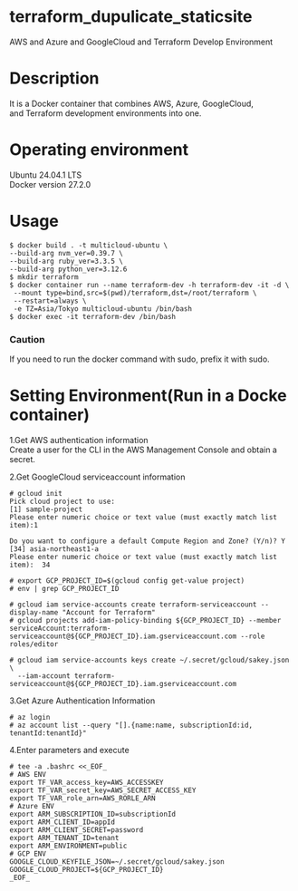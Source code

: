 # terraform_dupulicate_staticsite  
AWS and Azure and GoogleCloud and Terraform Develop Environment  
  
# Description  
It is a Docker container that combines AWS, Azure, GoogleCloud,   
and Terraform development environments into one.  

# Operating environment  
Ubuntu 24.04.1 LTS  
Docker version 27.2.0  

# Usage  
```
$ docker build . -t multicloud-ubuntu \  
--build-arg nvm_ver=0.39.7 \  
--build-arg ruby_ver=3.3.5 \  
--build-arg python_ver=3.12.6  
$ mkdir terraform  
$ docker container run --name terraform-dev -h terraform-dev -it -d \  
 --mount type=bind,src=$(pwd)/terraform,dst=/root/terraform \  
 --restart=always \  
 -e TZ=Asia/Tokyo multicloud-ubuntu /bin/bash  
$ docker exec -it terraform-dev /bin/bash  
```

### Caution  
If you need to run the docker command with sudo, prefix it with sudo.  

# Setting Environment(Run in a Docke container)  
1.Get AWS authentication information  
Create a user for the CLI in the AWS Management Console and obtain a secret.  

2.Get GoogleCloud serviceaccount information
```
# gcloud init
Pick cloud project to use:
[1] sample-project
Please enter numeric choice or text value (must exactly match list
item):1

Do you want to configure a default Compute Region and Zone? (Y/n)? Y
[34] asia-northeast1-a
Please enter numeric choice or text value (must exactly match list
item):  34

# export GCP_PROJECT_ID=$(gcloud config get-value project)
# env | grep GCP_PROJECT_ID

# gcloud iam service-accounts create terraform-serviceaccount --display-name "Account for Terraform"
# gcloud projects add-iam-policy-binding ${GCP_PROJECT_ID} --member serviceAccount:terraform-serviceaccount@${GCP_PROJECT_ID}.iam.gserviceaccount.com --role roles/editor

# gcloud iam service-accounts keys create ~/.secret/gcloud/sakey.json \
  --iam-account terraform-serviceaccount@${GCP_PROJECT_ID}.iam.gserviceaccount.com
```

3.Get Azure Authentication Information
```
# az login
# az account list --query "[].{name:name, subscriptionId:id, tenantId:tenantId}"
```

4.Enter parameters and execute
```
# tee -a .bashrc <<_EOF_
# AWS ENV
export TF_VAR_access_key=AWS_ACCESSKEY
export TF_VAR_secret_key=AWS_SECRET_ACCESS_KEY
export TF_VAR_role_arn=AWS_RORLE_ARN
# Azure ENV
export ARM_SUBSCRIPTION_ID=subscriptionId
export ARM_CLIENT_ID=appId
export ARM_CLIENT_SECRET=password
export ARM_TENANT_ID=tenant
export ARM_ENVIRONMENT=public
# GCP ENV
GOOGLE_CLOUD_KEYFILE_JSON=~/.secret/gcloud/sakey.json
GOOGLE_CLOUD_PROJECT=${GCP_PROJECT_ID}
_EOF_
```